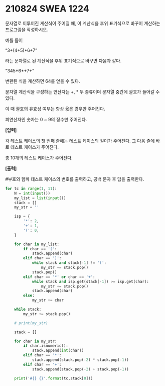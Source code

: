 # 210824 SWEA 1224

문자열로 이루어진 계산식이 주어질 때, 이 계산식을 후위 표기식으로 바꾸어 계산하는 프로그램을 작성하시오.

예를 들어

“3+(4+5)*6+7”

라는 문자열로 된 계산식을 후위 표기식으로 바꾸면 다음과 같다.

"345+6*+7+"

변환된 식을 계산하면 64를 얻을 수 있다.

문자열 계산식을 구성하는 연산자는 +, * 두 종류이며 문자열 중간에 괄호가 들어갈 수 있다.

이 때 괄호의 유효성 여부는 항상 옳은 경우만 주어진다.

피연산자인 숫자는 0 ~ 9의 정수만 주어진다.

**[입력]**

각 테스트 케이스의 첫 번째 줄에는 테스트 케이스의 길이가 주어진다. 그 다음 줄에 바로 테스트 케이스가 주어진다.

총 10개의 테스트 케이스가 주어진다.

**[출력]**

\#부호와 함께 테스트 케이스의 번호를 출력하고, 공백 문자 후 답을 출력한다.



```PYTHON
for tc in range(1, 11):
    N = int(input())
    my_list = list(input())
    stack = []
    my_str = ''

    isp = {
        '*': 2,
        '+': 1,
        '(': 0,
    }

    for char in my_list:
        if char == '(':
            stack.append(char)
        elif char == ')':
            while stack and stack[-1] != '(':
                my_str += stack.pop()
            stack.pop()
        elif char == '*' or char == '+':
            while stack and isp.get(stack[-1]) >= isp.get(char):
                my_str += stack.pop()
            stack.append(char)
        else:
            my_str += char

    while stack:
        my_str += stack.pop()

    # print(my_str)

    stack = []

    for char in my_str:
        if char.isnumeric():
            stack.append(int(char))
        elif char == '*':
            stack.append(stack.pop(-2) * stack.pop(-1))
        elif char == '+':
            stack.append(stack.pop(-2) + stack.pop(-1))

    print('#{} {}'.format(tc,stack[0]))
```